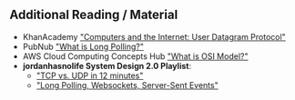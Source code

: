 ## Additional Reading / Material

- KhanAcademy ["Computers and the Internet: User Datagram Protocol"](https://www.khanacademy.org/computing/computers-and-internet/xcae6f4a7ff015e7d:the-internet/xcae6f4a7ff015e7d:transporting-packets/a/user-datagram-protocol-udp)
- PubNub ["What is Long Polling?"](https://www.pubnub.com/guides/long-polling/)
- AWS Cloud Computing Concepts Hub ["What is OSI Model?"](https://aws.amazon.com/what-is/osi-model/)
- **jordanhasnolife System Design 2.0 Playlist**:
  - ["TCP vs. UDP in 12 minutes"](https://www.youtube.com/watch?v=hPSsPCNxta4&list=PLjTveVh7FakLdTmm42TMxbN8PvVn5g4KJ&index=58)
  - ["Long Polling, Websockets, Server-Sent Events"](https://www.youtube.com/watch?v=fIwOd4PToAY&list=PLjTveVh7FakLdTmm42TMxbN8PvVn5g4KJ&index=59)
